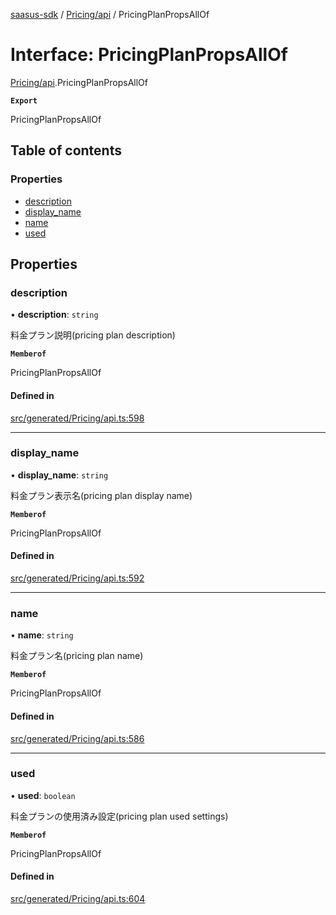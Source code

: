 [saasus-sdk](../README.md) / [Pricing/api](../modules/Pricing_api.md) / PricingPlanPropsAllOf

# Interface: PricingPlanPropsAllOf

[Pricing/api](../modules/Pricing_api.md).PricingPlanPropsAllOf

**`Export`**

PricingPlanPropsAllOf

## Table of contents

### Properties

- [description](Pricing_api.PricingPlanPropsAllOf.md#description)
- [display\_name](Pricing_api.PricingPlanPropsAllOf.md#display_name)
- [name](Pricing_api.PricingPlanPropsAllOf.md#name)
- [used](Pricing_api.PricingPlanPropsAllOf.md#used)

## Properties

### description

• **description**: `string`

料金プラン説明(pricing plan description)

**`Memberof`**

PricingPlanPropsAllOf

#### Defined in

[src/generated/Pricing/api.ts:598](https://github.com/saasus-platform/saasus-sdk-javascript/blob/55abc15/src/generated/Pricing/api.ts#L598)

___

### display\_name

• **display\_name**: `string`

料金プラン表示名(pricing plan display name)

**`Memberof`**

PricingPlanPropsAllOf

#### Defined in

[src/generated/Pricing/api.ts:592](https://github.com/saasus-platform/saasus-sdk-javascript/blob/55abc15/src/generated/Pricing/api.ts#L592)

___

### name

• **name**: `string`

料金プラン名(pricing plan name)

**`Memberof`**

PricingPlanPropsAllOf

#### Defined in

[src/generated/Pricing/api.ts:586](https://github.com/saasus-platform/saasus-sdk-javascript/blob/55abc15/src/generated/Pricing/api.ts#L586)

___

### used

• **used**: `boolean`

料金プランの使用済み設定(pricing plan used settings)

**`Memberof`**

PricingPlanPropsAllOf

#### Defined in

[src/generated/Pricing/api.ts:604](https://github.com/saasus-platform/saasus-sdk-javascript/blob/55abc15/src/generated/Pricing/api.ts#L604)
